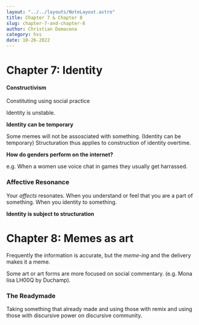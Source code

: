 ```yaml
---
layout: "../../layouts/NoteLayout.astro"
title: Chapter 7 & Chapter 8
slug: chapter-7-and-chapter-8
author: Christian Domacena
category: hss
date: 10-26-2022
---
```


# Chapter 7: Identity

#### Constructivism

Constituting using social practice

Identity is unstable. <br/>

**Identity can be temporary**

Some memes will not be assosciated with something. (Identity can be temporary)
Structuration thus applies to construction of identity overtime.

**How do genders perform on the internet?**

e.g. When a women use voice chat in games they usually get harrassed.

### Affective Resonance

Your _affects_ resonates. When you understand or feel that you are a part of something.
When you identity to something.

**Identity is subject to structuration**

# Chapter 8: Memes as art

Frequently the information is accurate, but the _meme-ing_ and the delivery makes it a meme.

Some art or art forms are more focused on social commentary. (e.g. Mona lisa LH00Q by Duchamp).

### The Readymade

Taking something that already made and using those with remix and using those with discursive power on discursive community.

